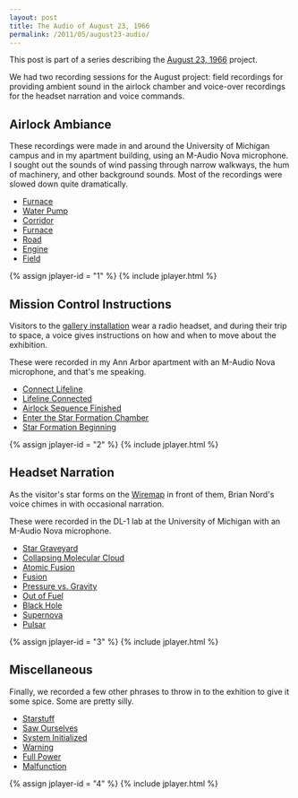 ```yaml
---
layout: post
title: The Audio of August 23, 1966
permalink: /2011/05/august23-audio/
---
```


This post is part of a series describing the
[August 23, 1966](/2011/05/august23/) project.

We had two recording sessions for the August project: field recordings for
providing ambient sound in the airlock chamber and voice-over recordings for the
headset narration and voice commands.

## Airlock Ambiance

These recordings were made in and around the University of Michigan campus and
in my apartment building, using an M-Audio Nova microphone. I sought out the
sounds of wind passing through narrow walkways, the hum of machinery, and other
background sounds. Most of the recordings were slowed down quite dramatically.

<ul class="audio-playlist" data-id="1">
    <li><a href="http://things.rhubarbtech.com/august23/audio/ambient1.mp3">Furnace</a></li>
    <li><a href="http://things.rhubarbtech.com/august23/audio/ambient2.mp3">Water Pump</a></li>
    <li><a href="http://things.rhubarbtech.com/august23/audio/ambient3.mp3">Corridor</a></li>
    <li><a href="http://things.rhubarbtech.com/august23/audio/ambient4.mp3">Furnace</a></li>
    <li><a href="http://things.rhubarbtech.com/august23/audio/ambient5.mp3">Road</a></li>
    <li><a href="http://things.rhubarbtech.com/august23/audio/ambient6.mp3">Engine</a></li>
    <li><a href="http://things.rhubarbtech.com/august23/audio/ambient7.mp3">Field</a></li>
</ul>

{% assign jplayer-id = "1" %}
{% include jplayer.html %}

<div id="map"></div>
<a href="/files/august/audio.gpx" class="gpx"></a>

## Mission Control Instructions

Visitors to the [gallery installation](/2011/05/august23/) wear a radio headset,
and during their trip to space, a voice gives instructions on how and when to
move about the exhibition.

These were recorded in my Ann Arbor apartment with an M-Audio Nova microphone,
and that's me speaking.

<ul class="audio-playlist" data-id="2">
    <li><a href="http://things.rhubarbtech.com/august23/audio/sequence1.mp3">Connect Lifeline</a></li>
    <li><a href="http://things.rhubarbtech.com/august23/audio/sequence2.mp3">Lifeline Connected</a></li>
    <li><a href="http://things.rhubarbtech.com/august23/audio/sequence3.mp3">Airlock Sequence Finished</a></li>
    <li><a href="http://things.rhubarbtech.com/august23/audio/sequence4.mp3">Enter the Star Formation Chamber</a></li>
    <li><a href="http://things.rhubarbtech.com/august23/audio/sequence5.mp3">Star Formation Beginning</a></li>
</ul>

{% assign jplayer-id = "2" %}
{% include jplayer.html %}

## Headset Narration

As the visitor's star forms on the [Wiremap](/2011/05/august23-wiremap/) in
front of them, Brian Nord's voice chimes in with occasional narration.

These were recorded in the DL-1 lab at the University of Michigan with an
M-Audio Nova microphone.

<ul class="audio-playlist" data-id="3">
    <li><a href="http://things.rhubarbtech.com/august23/audio/narration1.mp3">Star Graveyard</a></li>
    <li><a href="http://things.rhubarbtech.com/august23/audio/narration2.mp3">Collapsing Molecular Cloud</a></li>
    <li><a href="http://things.rhubarbtech.com/august23/audio/narration3.mp3">Atomic Fusion</a></li>
    <li><a href="http://things.rhubarbtech.com/august23/audio/narration4.mp3">Fusion</a></li>
    <li><a href="http://things.rhubarbtech.com/august23/audio/narration5.mp3">Pressure vs. Gravity</a></li>
    <li><a href="http://things.rhubarbtech.com/august23/audio/narration6.mp3">Out of Fuel</a></li>
    <li><a href="http://things.rhubarbtech.com/august23/audio/narration7.mp3">Black Hole</a></li>
    <li><a href="http://things.rhubarbtech.com/august23/audio/narration8.mp3">Supernova</a></li>
    <li><a href="http://things.rhubarbtech.com/august23/audio/narration9.mp3">Pulsar</a></li>
</ul>


{% assign jplayer-id = "3" %}
{% include jplayer.html %}


## Miscellaneous

Finally, we recorded a few other phrases to throw in to the exhition to give it
some spice. Some are pretty silly.

<ul class="audio-playlist" data-id="4">
    <li><a href="http://things.rhubarbtech.com/august23/audio/grabbag1.mp3">Starstuff</a></li>
    <li><a href="http://things.rhubarbtech.com/august23/audio/grabbag2.mp3">Saw Ourselves</a></li>
    <li><a href="http://things.rhubarbtech.com/august23/audio/grabbag3.mp3">System Initialized</a></li>
    <li><a href="http://things.rhubarbtech.com/august23/audio/grabbag4.mp3">Warning</a></li>
    <li><a href="http://things.rhubarbtech.com/august23/audio/grabbag5.mp3">Full Power</a></li>
    <li><a href="http://things.rhubarbtech.com/august23/audio/grabbag6.mp3">Malfunction</a></li>
</ul>

{% assign jplayer-id = "4" %}
{% include jplayer.html %}
